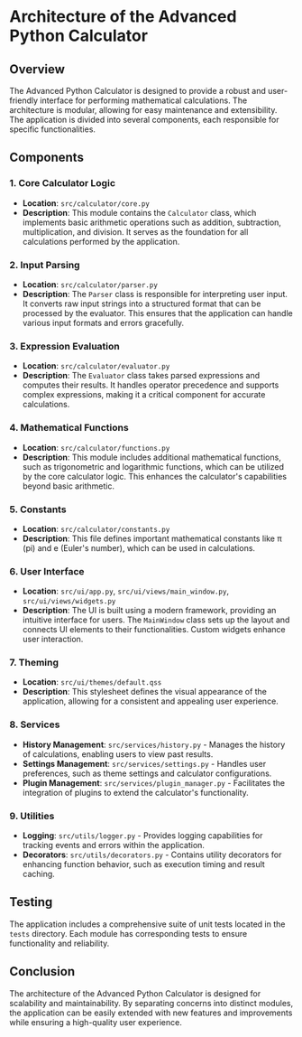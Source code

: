 # Architecture of the Advanced Python Calculator

## Overview
The Advanced Python Calculator is designed to provide a robust and user-friendly interface for performing mathematical calculations. The architecture is modular, allowing for easy maintenance and extensibility. The application is divided into several components, each responsible for specific functionalities.

## Components

### 1. Core Calculator Logic
- **Location**: `src/calculator/core.py`
- **Description**: This module contains the `Calculator` class, which implements basic arithmetic operations such as addition, subtraction, multiplication, and division. It serves as the foundation for all calculations performed by the application.

### 2. Input Parsing
- **Location**: `src/calculator/parser.py`
- **Description**: The `Parser` class is responsible for interpreting user input. It converts raw input strings into a structured format that can be processed by the evaluator. This ensures that the application can handle various input formats and errors gracefully.

### 3. Expression Evaluation
- **Location**: `src/calculator/evaluator.py`
- **Description**: The `Evaluator` class takes parsed expressions and computes their results. It handles operator precedence and supports complex expressions, making it a critical component for accurate calculations.

### 4. Mathematical Functions
- **Location**: `src/calculator/functions.py`
- **Description**: This module includes additional mathematical functions, such as trigonometric and logarithmic functions, which can be utilized by the core calculator logic. This enhances the calculator's capabilities beyond basic arithmetic.

### 5. Constants
- **Location**: `src/calculator/constants.py`
- **Description**: This file defines important mathematical constants like π (pi) and e (Euler's number), which can be used in calculations.

### 6. User Interface
- **Location**: `src/ui/app.py`, `src/ui/views/main_window.py`, `src/ui/views/widgets.py`
- **Description**: The UI is built using a modern framework, providing an intuitive interface for users. The `MainWindow` class sets up the layout and connects UI elements to their functionalities. Custom widgets enhance user interaction.

### 7. Theming
- **Location**: `src/ui/themes/default.qss`
- **Description**: This stylesheet defines the visual appearance of the application, allowing for a consistent and appealing user experience.

### 8. Services
- **History Management**: `src/services/history.py` - Manages the history of calculations, enabling users to view past results.
- **Settings Management**: `src/services/settings.py` - Handles user preferences, such as theme settings and calculator configurations.
- **Plugin Management**: `src/services/plugin_manager.py` - Facilitates the integration of plugins to extend the calculator's functionality.

### 9. Utilities
- **Logging**: `src/utils/logger.py` - Provides logging capabilities for tracking events and errors within the application.
- **Decorators**: `src/utils/decorators.py` - Contains utility decorators for enhancing function behavior, such as execution timing and result caching.

## Testing
The application includes a comprehensive suite of unit tests located in the `tests` directory. Each module has corresponding tests to ensure functionality and reliability.

## Conclusion
The architecture of the Advanced Python Calculator is designed for scalability and maintainability. By separating concerns into distinct modules, the application can be easily extended with new features and improvements while ensuring a high-quality user experience.
